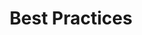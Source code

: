 ---
title: Best Practices
layout: tag
author_profile: false
taxonomy: Best Practices
permalink: /stories/best_practices
sidebar:
  nav: "stories"
---